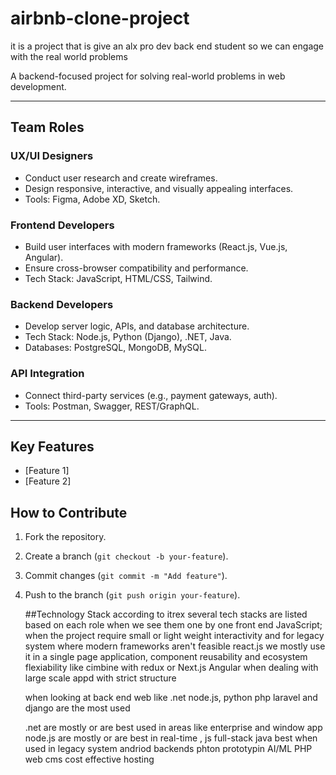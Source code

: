 # airbnb-clone-project
it is a project that is give an alx pro dev back end student so we can engage with the real world problems   

A backend-focused project for solving real-world problems in web development.  

---

## Team Roles  

### **UX/UI Designers**  
- Conduct user research and create wireframes.  
- Design responsive, interactive, and visually appealing interfaces.  
- Tools: Figma, Adobe XD, Sketch.  

### **Frontend Developers**  
- Build user interfaces with modern frameworks (React.js, Vue.js, Angular).  
- Ensure cross-browser compatibility and performance.  
- Tech Stack: JavaScript, HTML/CSS, Tailwind.  

### **Backend Developers**  
- Develop server logic, APIs, and database architecture.  
- Tech Stack: Node.js, Python (Django), .NET, Java.  
- Databases: PostgreSQL, MongoDB, MySQL.  

### **API Integration**  
- Connect third-party services (e.g., payment gateways, auth).  
- Tools: Postman, Swagger, REST/GraphQL.  

---

## Key Features  
- [Feature 1]  
- [Feature 2]  

## How to Contribute  
1. Fork the repository.  
2. Create a branch (`git checkout -b your-feature`).  
3. Commit changes (`git commit -m "Add feature"`).  
4. Push to the branch (`git push origin your-feature`).


     ##Technology Stack
   according to itrex several tech stacks are listed based on each role when we see them one by one
   front end
    JavaScript;
    when the project require small or light weight interactivity and for legacy system where modern frameworks aren't feasible
    react.js
   we mostly use it in a single page application, component reusability and ecosystem flexiability like cimbine with redux or Next.js
   Angular
   when dealing with large scale appd with strict structure

   when looking at back end
  web like .net node.js, python php laravel and django are the most used

   .net are mostly or are best used in areas like enterprise and window app
   node.js are mostly or are best in real-time , js full-stack
   java best when used in legacy system andriod backends
   phton prototypin AI/ML
   PHP web cms cost effective hosting 


